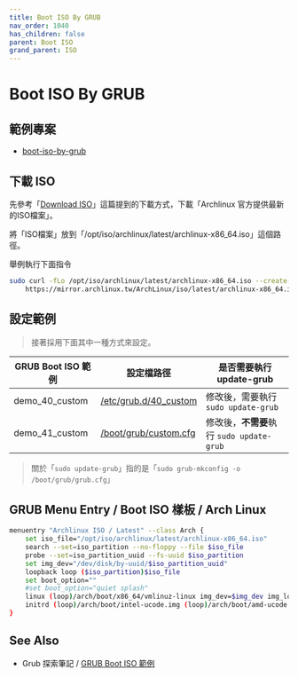 ```yaml
---
title: Boot ISO By GRUB
nav_order: 1040
has_children: false
parent: Boot ISO
grand_parent: ISO
---
```



# Boot ISO By GRUB


## 範例專案

* [boot-iso-by-grub](https://github.com/samwhelp/note-about-archlinux/tree/gh-pages/_demo/iso/boot-iso/boot-iso-by-grub/demo-basic)


## 下載 ISO

先參考「[Download ISO](https://samwhelp.github.io/note-about-archlinux/read/core/iso/download-iso.html)」這篇提到的下載方式，下載「Archlinux 官方提供最新的ISO檔案」。

將「ISO檔案」放到「/opt/iso/archlinux/latest/archlinux-x86_64.iso」這個路徑。

舉例執行下面指令

``` sh
sudo curl -fLo /opt/iso/archlinux/latest/archlinux-x86_64.iso --create-dirs \
	https://mirror.archlinux.tw/ArchLinux/iso/latest/archlinux-x86_64.iso
```


## 設定範例

> 接著採用下面其中一種方式來設定。

| GRUB Boot ISO 範例 | 設定檔路徑 | 是否需要執行 update-grub |
| --- | --- | --- |
| demo_40_custom | [/etc/grub.d/40_custom](https://github.com/samwhelp/note-about-archlinux/blob/gh-pages/_demo/iso/boot-iso/boot-iso-by-grub/demo-basic/asset/overlay/etc/grub.d/40_custom) | 修改後，需要執行 `sudo update-grub` |
| demo_41_custom | [/boot/grub/custom.cfg](https://github.com/samwhelp/note-about-archlinux/blob/gh-pages/_demo/iso/boot-iso/boot-iso-by-grub/demo-basic/asset/overlay/boot/grub/custom.cfg) | 修改後，**不需要**執行 `sudo update-grub` |

> 關於「`sudo update-grub`」指的是「`sudo grub-mkconfig -o /boot/grub/grub.cfg`」


## GRUB Menu Entry / Boot ISO 樣板 / Arch Linux

``` sh
menuentry "Archlinux ISO / Latest" --class Arch {
	set iso_file="/opt/iso/archlinux/latest/archlinux-x86_64.iso"
	search --set=iso_partition --no-floppy --file $iso_file
	probe --set=iso_partition_uuid --fs-uuid $iso_partition
	set img_dev="/dev/disk/by-uuid/$iso_partition_uuid"
	loopback loop ($iso_partition)$iso_file
	set boot_option=""
	#set boot_option="quiet splash"
	linux (loop)/arch/boot/x86_64/vmlinuz-linux img_dev=$img_dev img_loop=$iso_file $boot_option
	initrd (loop)/arch/boot/intel-ucode.img (loop)/arch/boot/amd-ucode.img (loop)/arch/boot/x86_64/initramfs-linux.img
}
```


## See Also

* Grub 探索筆記 / [GRUB Boot ISO 範例](https://samwhelp.github.io/note-about-grub/read/howto/boot_iso.html)
